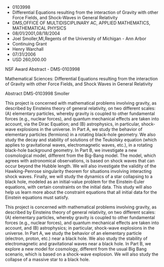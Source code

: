 
* 0103998
* Differential Equations resulting from the interaction of Gravity with other Force Fields, and Shock-Waves in General Relativity
* DMS,OFFICE OF MULTIDISCIPLINARY AC, APPLIED MATHEMATICS, MATHEMATICAL PHYSICS
* 08/01/2001,08/18/2004
* Joel Smoller,MI,Regents of the University of Michigan - Ann Arbor
* Continuing Grant
* Henry Warchall
* 07/31/2006
* USD 260,000.00

NSF Award Abstract - DMS-0103998

Mathematical Sciences: Differential Equations resulting from the interaction of
Gravity with other Force Fields, and Shock Waves in General Relativity

Abstract DMS-0103998 Smoller

This project is concerned with mathematical problems involving gravity, as
described by Einsteins theory of general relativity, on two different scales:
(A) elementary particles, whereby gravity is coupled to other fundamental forces
(e.g., nuclear forces), and quantum mechanical effects are taken into account,
via the Dirac Equation; and (B) astrophysics, in particular, shock-wave
explosions in the universe. In Part A, we study the behavior of elementary
particles (fermions) in a rotating black-hole geometry. We also study the decay
and stability of solutions of the Teukolsky equation (which applies to
gravitational waves, electromagnetic waves, etc.), in a rotating black-hole
background geometry. In Part B, we investigate a new cosmological model,
different from the Big-Bang model. The model, which agrees with astronomical
observations, is based on shock waves that can occur beyond the Hubble length.
We will also investigate the validity of the Hawking-Penrose singularity theorem
for situations involving interacting shock waves. Finally, we will study the
dynamics of a star collapsing to a black hole, modeled as an initial-value
problem for the Einstein-Euler equations, with certain constraints on the
initial data. This study will also help us learn more about the constraint
equations that all initial data for the Einstein equations must satisfy.

This project is concerned with mathematical problems involving gravity, as
described by Einsteins theory of general relativity, on two different scales:
(A) elementary particles, whereby gravity is coupled to other fundamental forces
(e.g., nuclear forces), and quantum mechanical effects are taken into account,
and (B) astrophysics; in particular, shock-wave explosions in the universe. In
Part A, we study the behavior of an elementary particle (electron, proton, etc.)
near a black hole. We also study the stability of electromagnetic and
gravitational waves near a black hole. In Part B, we explore a new model for
cosmology, different from the usual Big Bang scenario, which is based on a
shock-wave explosion. We will also study the collapse of a massive star to a
black hole.
